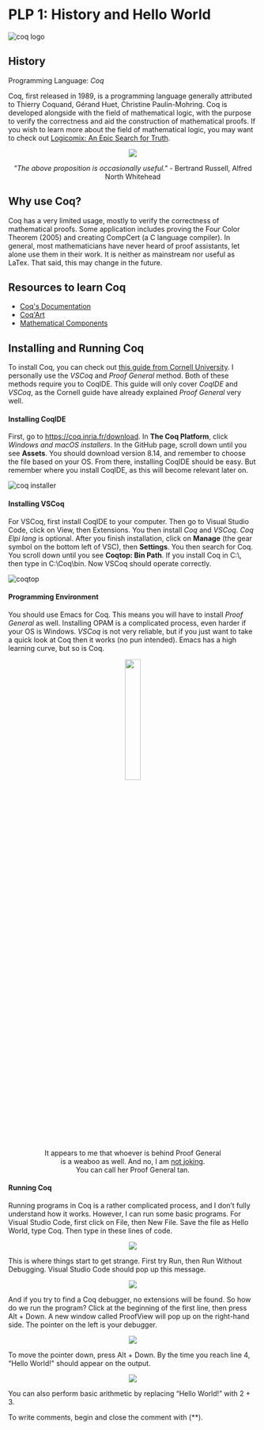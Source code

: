 # PLP 1: History and Hello World
![coq logo](https://user-images.githubusercontent.com/69715622/155648126-cd417df1-1c22-4d99-839b-db7e0bf79c53.png)

## History
Programming Language: *Coq*

Coq, first released in 1989, is a programming language generally attributed to Thierry Coquand, Gérand Huet, Christine Paulin-Mohring. Coq is developed alongside with the field of mathematical logic, with the purpose to verify the correctness and aid the construction of mathematical proofs. If you wish to learn more about the field of mathematical logic, you may want to check out [Logicomix: An Epic Search for Truth](https://readcomiconline.li/Comic/Logicomix/TPB?id=124918).

<p align="center">
  <img src="https://user-images.githubusercontent.com/69715622/155842197-c2bb62cd-8365-40e1-9c2d-b983f2f19df0.png" />
</p>
<p align="center">
  <i>"The above proposition is occasionally useful."</i> - Bertrand Russell, Alfred North Whitehead
</p>

## Why use Coq?

Coq has a very limited usage, mostly to verify the correctness of mathematical proofs. Some application includes proving the Four Color Theorem (2005) and creating CompCert (a C language compiler). In general, most mathematicians have never heard of proof assistants, let alone use them in their work. It is neither as mainstream nor useful as LaTex. That said, this may change in the future.

## Resources to learn Coq
- [Coq's Documentation](https://coq.inria.fr/distrib/current/refman/index.html)
- [Coq'Art](http://www.cse.chalmers.se/research/group/logic/TypesSS05/resources/coq/CoqArt/)
- [Mathematical Components](https://math-comp.github.io/#:~:text=Mathematical%20Components%20are%20libraries%20of,(Feit%2DThompson)%20Theorem.)

## Installing and Running Coq
To install Coq, you can check out [this guide from Cornell University](https://www.cs.cornell.edu/courses/cs4160/2020sp/install_coq.html). I personally use the <i>VSCoq</i> and <i>Proof General</i> method. Both of these methods require you to CoqIDE. This guide will only cover *CoqIDE* and *VSCoq*, as the Cornell guide have already explained *Proof General* very well.

#### Installing CoqIDE
First, go to https://coq.inria.fr/download. In **The Coq Platform**, click *Windows and macOS installers*. In the GitHub page, scroll down until you see **Assets**. You should download version 8.14, and remember to choose the file based on your OS. From there, installing CoqIDE should be easy. But remember where you install CoqIDE, as this will become relevant later on.

![coq installer](https://user-images.githubusercontent.com/69715622/155843457-c8f74942-cccb-4591-a316-7257b536913e.JPG)

#### Installing VSCoq
For VSCoq, first install CoqIDE to your computer. Then go to Visual Studio Code, click on View, then Extensions. You then install *Coq* and *VSCoq*. *Coq Elpi lang* is optional. After you finish installation, click on **Manage** (the gear symbol on the bottom left of VSC), then **Settings**. You then search for Coq. You scroll down until you see **Coqtop: Bin Path**. If you install Coq in C:\\, then type in C:\Coq\bin. Now VSCoq should operate correctly.

![coqtop](https://user-images.githubusercontent.com/69715622/155843603-a69edb6a-a73e-48f9-a247-826e35c6d1b6.JPG)

#### Programming Environment
You should use Emacs for Coq. This means you will have to install *Proof General* as well. Installing OPAM is a complicated process, even harder if your OS is Windows. *VSCoq* is not very reliable, but if you just want to take a quick look at Coq then it works (no pun intended). Emacs has a high learning curve, but so is Coq. 
<p align="center">
  <img src="https://user-images.githubusercontent.com/69715622/155843937-cef2e03c-a12e-4557-a743-4b984aee2409.png" width="25%" height="25%" />
</p>
<p align="center">
It appears to me that whoever is behind Proof General<br> is a weaboo as well. And no, I am <a href="https://github.com/yoshihiro503/generaltan">not <a href="http://proofcafe.org/wiki/Generaltan">joking</a>.<br> You can call her Proof General tan.
</p>

#### Running Coq
Running programs in Coq is a rather complicated process, and I don’t fully understand how it works. However, I can run some basic programs.
For Visual Studio Code, first click on File, then New File. Save the file as Hello World, type Coq. Then type in these lines of code.
  
<p align="center">
  <img src="https://user-images.githubusercontent.com/69715622/155844559-3beba53d-f012-40e5-8be3-5c869c8a5dd0.JPG" />
</p>

This is where things start to get strange. First try Run, then Run Without Debugging. Visual Studio Code should pop up this message.

<p align="center">
  <img src="https://user-images.githubusercontent.com/69715622/155844606-ec78a10b-4548-43e9-a6dd-835aab646203.JPG" />
</p>

And if you try to find a Coq debugger, no extensions will be found. So how do we run the program? 
Click at the beginning of the first line, then press Alt + Down. A new window called ProofView will pop up on the right-hand side. 
The pointer on the left is your debugger.

<p align="center">
  <img src="https://user-images.githubusercontent.com/69715622/155844691-6fbd921b-2c9e-49a2-9920-955ce70f5cf9.JPG" />
</p>

To move the pointer down, press Alt + Down. By the time you reach line 4, “Hello World!" should appear on the output.

<p align="center">
  <img src="https://user-images.githubusercontent.com/69715622/155844726-619a6cef-78b3-4add-abb4-2daf1893bec7.JPG" />
</p>

You can also perform basic arithmetic by replacing “Hello World!” with 2 + 3.
  
To write comments, begin and close the comment with (**).
